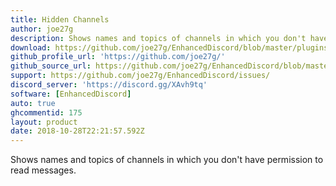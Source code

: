 ```yaml
---
title: Hidden Channels
author: joe27g
description: Shows names and topics of channels in which you don't have permission to read messages.
download: https://github.com/joe27g/EnhancedDiscord/blob/master/plugins/hidden_channels.js
github_profile_url: 'https://github.com/joe27g/'
github_source_url: https://github.com/joe27g/EnhancedDiscord/blob/master/plugins/hidden_channels.js
support: https://github.com/joe27g/EnhancedDiscord/issues/
discord_server: 'https://discord.gg/XAvh9tq'
software: [EnhancedDiscord]
auto: true
ghcommentid: 175
layout: product
date: 2018-10-28T22:21:57.592Z
---
```

Shows names and topics of channels in which you don't have permission to read messages.